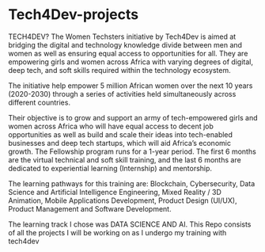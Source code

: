 # Tech4Dev-projects
TECH4DEV?
The Women Techsters initiative by Tech4Dev is aimed at bridging the digital and technology knowledge divide between men and women as well as ensuring equal access to opportunities for all. They are empowering girls and women across Africa with varying degrees of digital, deep tech, and soft skills required within the technology ecosystem.

The initiative help empower 5 million African women over the next 10 years (2020-2030) through a series of activities held simultaneously across different countries.

Their objective is to grow and support an army of tech-empowered girls and women across Africa who will have equal access to decent job opportunities as well as build and scale their ideas into tech-enabled businesses and deep tech startups, which will aid Africa’s economic growth.
The Fellowship program runs for a 1-year period. The first 6 months are the virtual technical and soft skill training, and the last 6 months are dedicated to experiential learning (Internship) and mentorship.

The learning pathways for this training are:
Blockchain, Cybersecurity, Data Science and Artificial Intelligence Engineering, Mixed Reality / 3D Animation, Mobile Applications Development, Product Design (UI/UX), Product Management and Software Development.

The learning track I chose was DATA SCIENCE AND AI.
This Repo consists of all the projects I will be working on as I undergo my training with tech4dev
